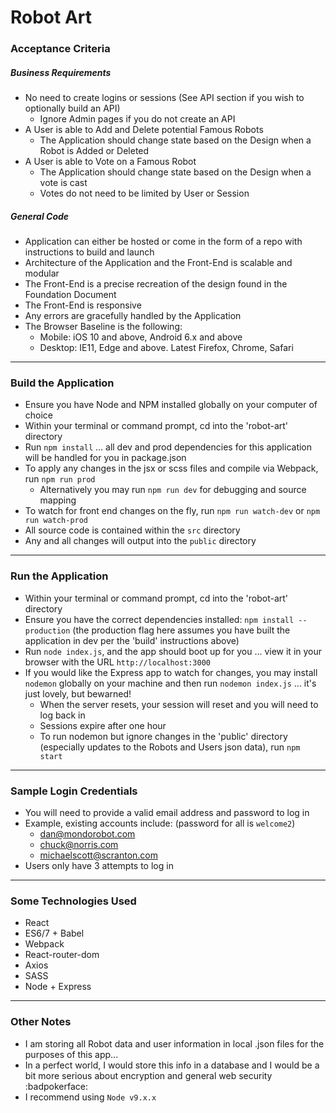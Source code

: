 # Robot Art

### Acceptance Criteria

##### Business Requirements

* No need to create logins or sessions (See API section if you wish to optionally build an API)
  * Ignore Admin pages if you do not create an API
* A User is able to Add and Delete potential Famous Robots
  * The Application should change state based on the Design when a Robot is Added or Deleted
* A User is able to Vote on a Famous Robot
  * The Application should change state based on the Design when a vote is cast
  * Votes do not need to be limited by User or Session

##### General Code

* Application can either be hosted or come in the form of a repo with instructions to build and launch
* Architecture of the Application and the Front-End is scalable and modular
* The Front-End is a precise recreation of the design found in the Foundation Document
* The Front-End is responsive
* Any errors are gracefully handled by the Application
* The Browser Baseline is the following:
  * Mobile: iOS 10 and above, Android 6.x and above
  * Desktop: IE11, Edge and above. Latest Firefox, Chrome, Safari

- - - -

### Build the Application

* Ensure you have Node and NPM installed globally on your computer of choice
* Within your terminal or command prompt, cd into the 'robot-art' directory
* Run `npm install` ... all dev and prod dependencies for this application will be handled for you in package.json
* To apply any changes in the jsx or scss files and compile via Webpack, run `npm run prod`
  * Alternatively you may run `npm run dev` for debugging and source mapping
* To watch for front end changes on the fly, run `npm run watch-dev` or `npm run watch-prod`
* All source code is contained within the `src` directory
* Any and all changes will output into the `public` directory

- - - -

### Run the Application

* Within your terminal or command prompt, cd into the 'robot-art' directory
* Ensure you have the correct dependencies installed: `npm install --production` (the production flag here assumes you have built the application in dev per the 'build' instructions above)
* Run `node index.js`, and the app should boot up for you ... view it in your browser with the URL `http://localhost:3000`
* If you would like the Express app to watch for changes, you may install `nodemon` globally on your machine and then run `nodemon index.js` ... it's just lovely, but bewarned!
  * When the server resets, your session will reset and you will need to log back in
  * Sessions expire after one hour
  * To run nodemon but ignore changes in the 'public' directory (especially updates to the Robots and Users json data), run `npm start`

- - - -

### Sample Login Credentials

* You will need to provide a valid email address and password to log in
* Example, existing accounts include: (password for all is `welcome2`)
  * dan@mondorobot.com
  * chuck@norris.com
  * michaelscott@scranton.com
* Users only have 3 attempts to log in

- - - -

### Some Technologies Used

* React
* ES6/7 + Babel
* Webpack
* React-router-dom
* Axios
* SASS
* Node + Express

- - - -

### Other Notes

* I am storing all Robot data and user information in local .json files for the purposes of this app...
* In a perfect world, I would store this info in a database and I would be a bit more serious about encryption and general web security :badpokerface:
* I recommend using `Node v9.x.x`
